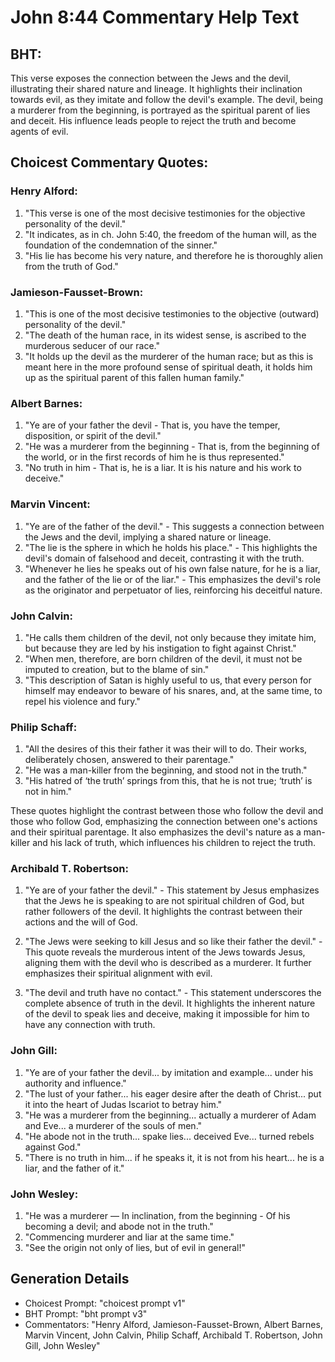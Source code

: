 # John 8:44 Commentary Help Text

## BHT:
This verse exposes the connection between the Jews and the devil, illustrating their shared nature and lineage. It highlights their inclination towards evil, as they imitate and follow the devil's example. The devil, being a murderer from the beginning, is portrayed as the spiritual parent of lies and deceit. His influence leads people to reject the truth and become agents of evil.

## Choicest Commentary Quotes:
### Henry Alford:
1. "This verse is one of the most decisive testimonies for the objective personality of the devil."
2. "It indicates, as in ch. John 5:40, the freedom of the human will, as the foundation of the condemnation of the sinner."
3. "His lie has become his very nature, and therefore he is thoroughly alien from the truth of God."

### Jamieson-Fausset-Brown:
1. "This is one of the most decisive testimonies to the objective (outward) personality of the devil."
2. "The death of the human race, in its widest sense, is ascribed to the murderous seducer of our race."
3. "It holds up the devil as the murderer of the human race; but as this is meant here in the more profound sense of spiritual death, it holds him up as the spiritual parent of this fallen human family."

### Albert Barnes:
1. "Ye are of your father the devil - That is, you have the temper, disposition, or spirit of the devil."
2. "He was a murderer from the beginning - That is, from the beginning of the world, or in the first records of him he is thus represented."
3. "No truth in him - That is, he is a liar. It is his nature and his work to deceive."

### Marvin Vincent:
1. "Ye are of the father of the devil." - This suggests a connection between the Jews and the devil, implying a shared nature or lineage.
2. "The lie is the sphere in which he holds his place." - This highlights the devil's domain of falsehood and deceit, contrasting it with the truth.
3. "Whenever he lies he speaks out of his own false nature, for he is a liar, and the father of the lie or of the liar." - This emphasizes the devil's role as the originator and perpetuator of lies, reinforcing his deceitful nature.

### John Calvin:
1. "He calls them children of the devil, not only because they imitate him, but because they are led by his instigation to fight against Christ."
2. "When men, therefore, are born children of the devil, it must not be imputed to creation, but to the blame of sin."
3. "This description of Satan is highly useful to us, that every person for himself may endeavor to beware of his snares, and, at the same time, to repel his violence and fury."

### Philip Schaff:
1. "All the desires of this their father it was their will to do. Their works, deliberately chosen, answered to their parentage."
2. "He was a man-killer from the beginning, and stood not in the truth."
3. "His hatred of ‘the truth’ springs from this, that he is not true; ‘truth’ is not in him."

These quotes highlight the contrast between those who follow the devil and those who follow God, emphasizing the connection between one's actions and their spiritual parentage. It also emphasizes the devil's nature as a man-killer and his lack of truth, which influences his children to reject the truth.

### Archibald T. Robertson:
1. "Ye are of your father the devil." - This statement by Jesus emphasizes that the Jews he is speaking to are not spiritual children of God, but rather followers of the devil. It highlights the contrast between their actions and the will of God.

2. "The Jews were seeking to kill Jesus and so like their father the devil." - This quote reveals the murderous intent of the Jews towards Jesus, aligning them with the devil who is described as a murderer. It further emphasizes their spiritual alignment with evil.

3. "The devil and truth have no contact." - This statement underscores the complete absence of truth in the devil. It highlights the inherent nature of the devil to speak lies and deceive, making it impossible for him to have any connection with truth.

### John Gill:
1. "Ye are of your father the devil... by imitation and example... under his authority and influence." 
2. "The lust of your father... his eager desire after the death of Christ... put it into the heart of Judas Iscariot to betray him."
3. "He was a murderer from the beginning... actually a murderer of Adam and Eve... a murderer of the souls of men."
4. "He abode not in the truth... spake lies... deceived Eve... turned rebels against God."
5. "There is no truth in him... if he speaks it, it is not from his heart... he is a liar, and the father of it."

### John Wesley:
1. "He was a murderer — In inclination, from the beginning - Of his becoming a devil; and abode not in the truth." 
2. "Commencing murderer and liar at the same time."
3. "See the origin not only of lies, but of evil in general!"


## Generation Details
- Choicest Prompt: "choicest prompt v1"
- BHT Prompt: "bht prompt v3"
- Commentators: "Henry Alford, Jamieson-Fausset-Brown, Albert Barnes, Marvin Vincent, John Calvin, Philip Schaff, Archibald T. Robertson, John Gill, John Wesley"
